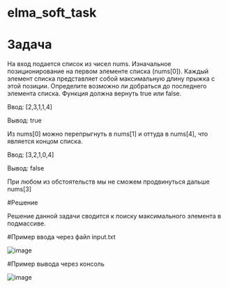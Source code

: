 # elma_soft_task
# Задача
На вход подается список из чисел nums. Изначальное позиционирование на первом элементе списка (nums[0]). Каждый элемент списка представляет собой максимальную длину прыжка с этой позиции. Определите возможно ли добраться до последнего элемента списка. Функция должна вернуть true или false.

Ввод: [2,3,1,1,4]

Вывод: true

Из nums[0] можно перепрыгнуть в nums[1] и оттуда в nums[4], что является концом списка.

Ввод: [3,2,1,0,4]

Вывод: false

При любом из обстоятельств мы не сможем продвинуться дальше nums[3]

#Решение

Решение данной задачи сводится к поиску максимального элемента в подмассиве.

#Пример ввода через файл input.txt

![image](https://github.com/user-attachments/assets/f012fe93-b50b-4ec9-ac08-23ab61b9d1ea)

#Пример вывода через консоль

![image](https://github.com/user-attachments/assets/3117b798-298e-43be-8ed4-8bf99ef5e3fc)
